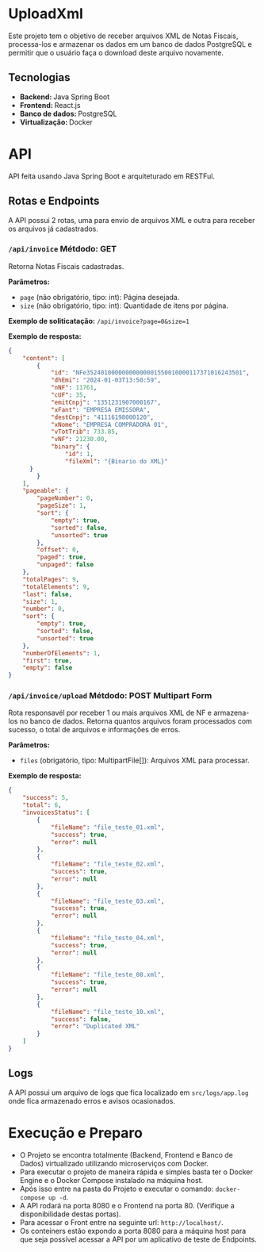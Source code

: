 # UploadXml

Este projeto tem o objetivo de receber arquivos XML de Notas Fiscais, processa-los e armazenar os dados em um banco de dados PostgreSQL e permitir que o usuário faça o download deste arquivo novamente.

## Tecnologias
<ul>
  <li><b>Backend: </b> Java Spring Boot</li>
  <li><b>Frontend: </b> React.js</li>
  <li><b>Banco de dados: </b> PostgreSQL</li>  
  <li><b>Virtualização: </b> Docker</li>
</ul>

# API

API feita usando Java Spring Boot e arquiteturado em RESTFul.

## Rotas e Endpoints

A API possui 2 rotas, uma para envio de arquivos XML e outra para receber os arquivos já cadastrados.

### `/api/invoice` Métdodo: GET

Retorna Notas Fiscais cadastradas.

**Parâmetros:**
- `page` (não obrigatório, tipo: int): Página desejada.
- `size` (não obrigatório, tipo: int): Quantidade de itens por página.

**Exemplo de soliticatação:**
`/api/invoice?page=0&size=1`

**Exemplo de resposta:**
```json
{
	"content": [
		{
			"id": "NFe35240100000000000001550010000117371016243501",
			"dhEmi": "2024-01-03T13:50:59",
			"nNF": 11761,
			"cUF": 35,
			"emitCnpj": "1351231907000167",
			"xFant": "EMPRESA EMISSORA",
			"destCnpj": "41116198000120",
			"xNome": "EMPRESA COMPRADORA 01",
			"vTotTrib": 733.85,
			"vNF": 21230.00,
			"binary": {
				"id": 1,
				"fileXml": "{Binario do XML}"
      }
		}
	],
	"pageable": {
		"pageNumber": 0,
		"pageSize": 1,
		"sort": {
			"empty": true,
			"sorted": false,
			"unsorted": true
		},
		"offset": 0,
		"paged": true,
		"unpaged": false
	},
	"totalPages": 9,
	"totalElements": 9,
	"last": false,
	"size": 1,
	"number": 0,
	"sort": {
		"empty": true,
		"sorted": false,
		"unsorted": true
	},
	"numberOfElements": 1,
	"first": true,
	"empty": false
}
```

### `/api/invoice/upload` Métdodo: POST Multipart Form

Rota responsavél por receber 1 ou mais arquivos XML de NF e armazena-los no banco de dados. Retorna quantos arquivos foram processados com sucesso, o total de arquivos e informações de erros.

**Parâmetros:**
- `files` (obrigatório, tipo: MultipartFile[]): Arquivos XML para processar.

**Exemplo de resposta:**
```json
{
	"success": 5,
	"total": 6,
	"invoicesStatus": [
		{
			"fileName": "file_teste_01.xml",
			"success": true,
			"error": null
		},
		{
			"fileName": "file_teste_02.xml",
			"success": true,
			"error": null
		},
		{
			"fileName": "file_teste_03.xml",
			"success": true,
			"error": null
		},
		{
			"fileName": "file_teste_04.xml",
			"success": true,
			"error": null
		},
		{
			"fileName": "file_teste_08.xml",
			"success": true,
			"error": null
		},
		{
			"fileName": "file_teste_10.xml",
			"success": false,
			"error": "Duplicated XML"
		}
	]
}
```
## Logs

A API possui um arquivo de logs que fica localizado em `src/logs/app.log` onde fica armazenado erros e avisos ocasionados. 

# Execução e Preparo
* O Projeto se encontra totalmente (Backend, Frontend e Banco de Dados) virtualizado utilizando microserviços com Docker.
* Para executar o projeto de maneira rápida e simples basta ter o Docker Engine e o Docker Compose instalado na máquina host.
* Após isso entre na pasta do Projeto e executar o comando: `docker-compose up -d`.
* A API rodará na porta 8080 e o Frontend na porta 80. (Verifique a disponibilidade destas portas).
* Para acessar o Front entre na seguinte url: `http://localhost/`.
* Os conteiners estão expondo a porta 8080 para a máquina host para que seja possível acessar a API por um aplicativo de teste de Endpoints.






















